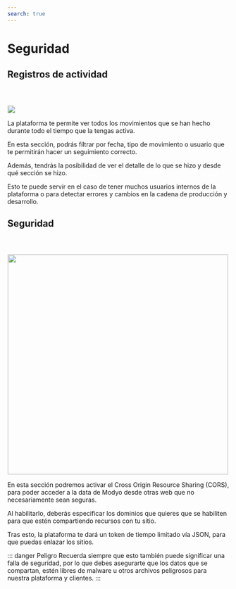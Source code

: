 ```yaml
---
search: true
---
```


# Seguridad

## Registros de actividad

<img src="/assets/img/platform/activity-logs.jpg" style="margin-top: 40px; border: 1px solid #EEE;" />

La plataforma te permite ver todos los movimientos que se han hecho durante todo el tiempo que la tengas activa.

En esta sección, podrás filtrar por fecha, tipo de movimiento o usuario que te permitirán hacer un seguimiento correcto.

Además, tendrás la posibilidad de ver el detalle de lo que se hizo y desde qué sección se hizo.

Esto te puede servir en el caso de tener muchos usuarios internos de la plataforma o para detectar errores y cambios en la cadena de producción y desarrollo.



## Seguridad

<img src="/assets/img/platform/cors.jpg" width="500" style="margin-top: 40px; border: 1px solid #EEE;" />

En esta sección podremos activar el Cross Origin Resource Sharing (CORS), para poder acceder a la data de Modyo desde otras web que no necesariamente sean seguras.

Al habilitarlo, deberás especificar los dominios que quieres que se habiliten para que estén compartiendo recursos con tu sitio.

Tras esto, la plataforma te dará un token de tiempo limitado vía JSON, para que puedas enlazar los sitios.

::: danger Peligro
Recuerda siempre que esto también puede significar una falla de seguridad, por lo que debes asegurarte que los datos que se compartan, estén libres de malware u otros archivos peligrosos para nuestra plataforma y clientes.
:::
